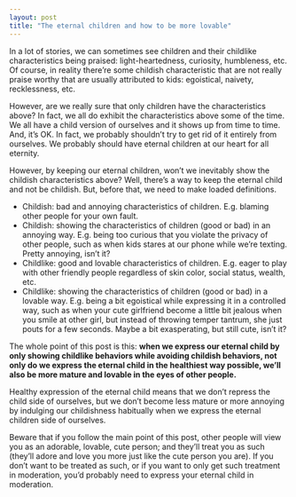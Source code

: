 ```yaml
---
layout: post
title: "The eternal children and how to be more lovable"
---
```


In a lot of stories, we can sometimes see children and their childlike characteristics being praised: light-heartedness, curiosity, humbleness, etc. Of course, in reality there’re some childish characteristic that are not really praise worthy that are usually attributed to kids: egoistical, naivety, recklessness, etc. 

However, are we really sure that only children have the characteristics above? In fact, we all do exhibit the characteristics above some of the time. We all have a child version of ourselves and it shows up from time to time. And, it’s OK. In fact, we probably shouldn’t try to get rid of it entirely from ourselves. We probably should have eternal children at our heart for all eternity. 

However, by keeping our eternal children, won’t we inevitably show the childish characteristics above? Well, there’s a way to keep the eternal child and not be childish. But, before that, we need to make loaded definitions.

- Childish: bad and annoying characteristics of children. E.g. blaming other people for your own fault.
- Childish: showing the characteristics of children (good or bad) in an annoying way. E.g. being too curious that you violate the privacy of other people, such as when kids stares at our phone while we’re texting. Pretty annoying, isn’t it?
- Childlike: good and lovable characteristics of children. E.g. eager to play with other friendly people regardless of skin color, social status, wealth, etc.
- Childlike: showing the characteristics of children (good or bad) in a lovable way. E.g. being a bit egoistical while expressing it in a controlled way, such as when your cute girlfriend become a little bit jealous when you smile at other girl, but instead of throwing temper tantrum, she just pouts for a few seconds. Maybe a bit exasperating, but still cute, isn’t it?

The whole point of this post is this: **when we express our eternal child by only showing childlike behaviors while avoiding childish behaviors, not only do we express the eternal child in the healthiest way possible, we’ll also be more mature and lovable in the eyes of other people.**

Healthy expression of the eternal child means that we don’t repress the child side of ourselves, but we don’t become less mature or more annoying by indulging our childishness habitually when we express the eternal children side of ourselves.

Beware that if you follow the main point of this post, other people will view you as an adorable, lovable, cute person; and they’ll treat you as such (they’ll adore and love you more just like the cute person you are). If you don’t want to be treated as such, or if you want to only get such treatment in moderation, you’d probably need to express your eternal child in moderation.
